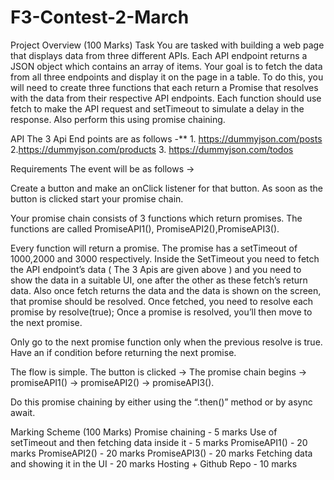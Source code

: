 # F3-Contest-2-March

Project Overview (100 Marks)
Task
You are tasked with building a web page that displays data from three different APIs. Each API endpoint returns a JSON object which contains an array of items. Your goal is to fetch the data from all three endpoints and display it on the page in a table.
To do this, you will need to create three functions that each return a Promise that resolves with the data from their respective API endpoints. Each function should use fetch to make the API request and setTimeout to simulate a delay in the response. Also perform this using promise chaining.

API
The 3 Api End points are as follows -** 1. https://dummyjson.com/posts
2.https://dummyjson.com/products
3. https://dummyjson.com/todos

Requirements
The event will be as follows →

Create a button and make an onClick listener for that button. As soon as the button is clicked start your promise chain.


Your promise chain consists of 3 functions which return promises. The functions are called PromiseAPI1(), PromiseAPI2(),PromiseAPI3().


Every function will return a promise. The promise has a setTimeout of 1000,2000 and 3000 respectively. Inside the SetTimeout you need to fetch the API endpoint’s data ( The 3 Apis are given above ) and you need to show the data in a suitable UI, one after the other as these fetch’s return data. Also once fetch returns the data and the data is shown on the screen, that promise should be resolved. Once fetched, you need to resolve each promise by resolve(true); Once a promise is resolved, you’ll then move to the next promise.


Only go to the next promise function only when the previous resolve is true. Have an if condition before returning the next promise.


The flow is simple. The button is clicked → The promise chain begins → promiseAPI1() → promiseAPI2() → promiseAPI3().


Do this promise chaining by either using the “.then()” method or by async await.

Marking Scheme (100 Marks)
Promise chaining - 5 marks
Use of setTimeout and then fetching data inside it - 5 marks
PromiseAPI1() - 20 marks
PromiseAPI2() - 20 marks
PromiseAPI3() - 20 marks
Fetching data and showing it in the UI - 20 marks
Hosting + Github Repo - 10 marks


